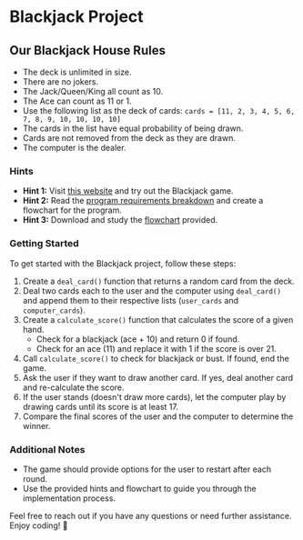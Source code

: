 # Blackjack Project

## Our Blackjack House Rules
- The deck is unlimited in size.
- There are no jokers.
- The Jack/Queen/King all count as 10.
- The Ace can count as 11 or 1.
- Use the following list as the deck of cards: `cards = [11, 2, 3, 4, 5, 6, 7, 8, 9, 10, 10, 10, 10]`
- The cards in the list have equal probability of being drawn.
- Cards are not removed from the deck as they are drawn.
- The computer is the dealer.

### Hints
- **Hint 1:** Visit [this website](https://games.washingtonpost.com/games/blackjack/) and try out the Blackjack game.
- **Hint 2:** Read the [program requirements breakdown](http://listmoz.com/view/6h34DJpvJBFVRlZfJvxF) and create a flowchart for the program.
- **Hint 3:** Download and study the [flowchart](https://drive.google.com/uc?export=download&id=1rDkiHCrhaf9eX7u7yjM1qwSuyEk-rPnt) provided.

### Getting Started
To get started with the Blackjack project, follow these steps:

1. Create a `deal_card()` function that returns a random card from the deck.
2. Deal two cards each to the user and the computer using `deal_card()` and append them to their respective lists (`user_cards` and `computer_cards`).
3. Create a `calculate_score()` function that calculates the score of a given hand.
   - Check for a blackjack (ace + 10) and return 0 if found.
   - Check for an ace (11) and replace it with 1 if the score is over 21.
4. Call `calculate_score()` to check for blackjack or bust. If found, end the game.
5. Ask the user if they want to draw another card. If yes, deal another card and re-calculate the score.
6. If the user stands (doesn't draw more cards), let the computer play by drawing cards until its score is at least 17.
7. Compare the final scores of the user and the computer to determine the winner.

### Additional Notes
- The game should provide options for the user to restart after each round.
- Use the provided hints and flowchart to guide you through the implementation process.

Feel free to reach out if you have any questions or need further assistance. Enjoy coding! 🚀